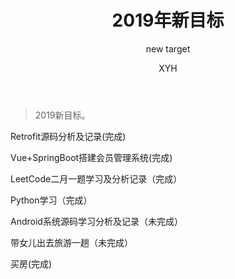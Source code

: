 ﻿---
layout: post
title: "2019年新目标"
subtitle: "new target"
author: "XYH"
header-img: ""
header-bg-css: "linear-gradient(to right, #404040, #687a86);"
tags: 
  - 随笔
---

> 2019新目标。

Retrofit源码分析及记录(完成)

Vue+SpringBoot搭建会员管理系统(完成)

LeetCode二月一题学习及分析记录（完成）

Python学习（完成）

Android系统源码学习分析及记录（未完成）

带女儿出去旅游一趟（未完成）

买房(完成)



